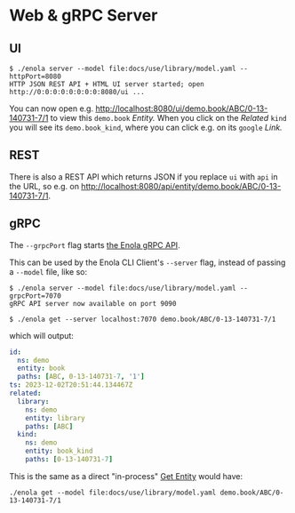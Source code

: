 <!--
    SPDX-License-Identifier: Apache-2.0

    Copyright 2023-2024 The Enola <https://enola.dev> Authors

    Licensed under the Apache License, Version 2.0 (the "License");
    you may not use this file except in compliance with the License.
    You may obtain a copy of the License at

        https://www.apache.org/licenses/LICENSE-2.0

    Unless required by applicable law or agreed to in writing, software
    distributed under the License is distributed on an "AS IS" BASIS,
    WITHOUT WARRANTIES OR CONDITIONS OF ANY KIND, either express or implied.
    See the License for the specific language governing permissions and
    limitations under the License.
-->

# Web & gRPC Server

## UI

<!-- This intentionally does not use ```bash because the server "hangs" ...
     ... we COULD use --immediateExitOnlyForTest=true (as in EnolaTest),
     but this would be confusing for readers. TODO: Add support to hide
     CLI flags to Executable Markdown... ;-) -->

    $ ./enola server --model file:docs/use/library/model.yaml --httpPort=8080
    HTTP JSON REST API + HTML UI server started; open http://0:0:0:0:0:0:0:0:8080/ui ...

You can now open e.g. <http://localhost:8080/ui/demo.book/ABC/0-13-140731-7/1>
to view this `demo.book` _Entity._ When you click on the _Related_ `kind` you will
see its `demo.book_kind`, where you can click e.g. on its `google` _Link._

## REST

There is also a REST API which returns JSON if you replace `ui` with `api` in the URL,
so e.g. on <http://localhost:8080/api/entity/demo.book/ABC/0-13-140731-7/1>.
<!-- TODO Clean Up: /ui/ dropped /entity/ but API kept it, due to /entities/ ... -->

## gRPC

The `--grpcPort` flag starts [the Enola gRPC API](.././../dev/proto/core#enolaservice).

This can be used by the Enola CLI Client's `--server` flag, instead of passing a `--model` file, like so:

    $ ./enola server --model file:docs/use/library/model.yaml --grpcPort=7070
    gRPC API server now available on port 9090

    $ ./enola get --server localhost:7070 demo.book/ABC/0-13-140731-7/1

which will output:

```yaml
id:
  ns: demo
  entity: book
  paths: [ABC, 0-13-140731-7, '1']
ts: 2023-12-02T20:51:44.134467Z
related:
  library:
    ns: demo
    entity: library
    paths: [ABC]
  kind:
    ns: demo
    entity: book_kind
    paths: [0-13-140731-7]
```

This is the same as a direct "in-process" [Get Entity](../get/) would have:

    ./enola get --model file:docs/use/library/model.yaml demo.book/ABC/0-13-140731-7/1

<!-- TODO Add an E2E Integration Test for what's described above,
     by Rebasing and fix https://github.com/enola-dev/enola/pull/301, so that it's testable. -->

<!-- TODO Test and illustrate that this will also work with
     https://docs.enola.dev/dev/proto/core/#data type_url for Any...
     which it normally should, but it still needs a good scenario, and docs coverage. -->

<!-- TODO Make this Executable Markup... maybe using https://github.com/google/zx for process control? -->

<!-- TODO Make this gRPC Server callable using a "generic" gRPC Client,
     such as [ktr0731's Evans](https://github.com/ktr0731/evans)
     or [asarkar's OkGRPC](https://github.com/asarkar/okgrpc).
     As-is, it won't work yet, because enola_core.proto GetFileDescriptorSet
     is not https://github.com/grpc/grpc/blob/master/src/proto/grpc/reflection/v1alpha/reflection.proto
     for https://grpc.github.io/grpc/core/md_doc_server_reflection_tutorial.html. -->
